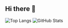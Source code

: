 ## Hi there 👋


![Top Langs](https://github-readme-stats.vercel.app/api/top-langs/?username=Br3ndonn&layout=compact)
![GitHub Stats](https://github-readme-stats.vercel.app/api?username=Br3ndonn&show_icons=true&count_private=true&theme=radical)

<!--
**Br3ndonn/Br3ndonn** is a ✨ _special_ ✨ repository because its `README.md` (this file) appears on your GitHub profile.

Here are some ideas to get you started:

- 🔭 I’m currently working on ... 
- 🌱 I’m currently learning ...
- 👯 I’m looking to collaborate on ...
- 🤔 I’m looking for help with ...
- 💬 Ask me about ...
- 📫 How to reach me: ...
- 😄 Pronouns: ...
- ⚡ Fun fact: ...
-->
